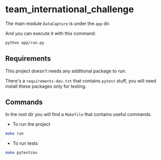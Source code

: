 # team_international_challenge

The main module `DataCapture` is under the `app` dir.

And you can execute it with this command:
~~~bash
python app/run.py
~~~


## Requirements
This project doesn't needs any additional package to run.

There's a `requirements-dev.txt` that contains `pytest` stuff, you will need install these packages only for testing.

## Commands
In the root dir you will find a `Makefile` that contains useful commands.

* To run the project

~~~bash
make run
~~~

* To run tests

~~~bash
make pytestcov
~~~
